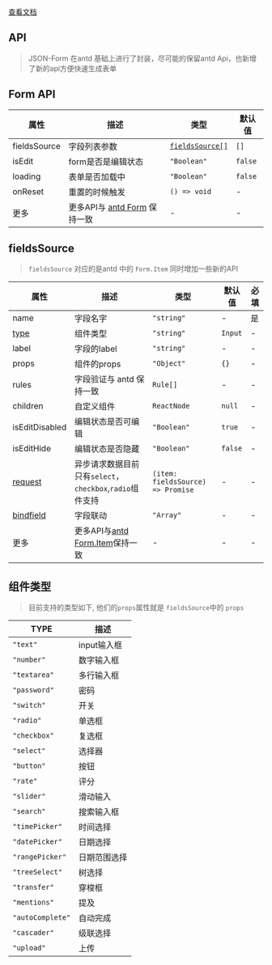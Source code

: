 [查看文档](https://184622329.github.io/antd-json-form/)
## API

> JSON-Form 在antd 基础上进行了封装，尽可能的保留antd Api，也新增了新的api方便快速生成表单

## Form API

| 属性 | 描述 | 类型 | 默认值 |
| --- | --- | --- | --- |
| fieldsSource | 字段列表参数 | [<code>fieldsSource[]</code>](#fieldssource) | `[]` |
| isEdit | form是否是编辑状态 | `"Boolean"` | `false` |
| loading | 表单是否加载中 | `"Boolean"` | `false` |
| onReset | 重置的时候触发 | `() => void` | - |
| 更多 | 更多API与 [antd Form](https://ant.design/components/form-cn/#API) 保持一致 | - | - |


<!-- handleSearch 组件自动完成 -->
<!-- handleLoadData 组件自动完成 -->

## fieldsSource

> `fieldsSource` 对应的是antd 中的 `Form.Item` 同时增加一些新的API

| 属性 | 描述 | 类型 | 默认值 | 必填|
| --- | --- | --- | --- | --- |
| name | 字段名字 | `"string"` | - | 是 |
| [type](#组件类型) | 组件类型 | `"string"` | `Input` | - |
| label | 字段的label |`"string"`| - | - |
| props | 组件的props |`"Object"`|`{}`| - |
| rules | 字段验证与 antd 保持一致 |`Rule[]`| - | - |
| children | 自定义组件 |`ReactNode`|`null`| - |
| isEditDisabled | 编辑状态是否可编辑 | `"Boolean"` | `true` | - |
| isEditHide | 编辑状态是否隐藏 |`"Boolean"`| `false` | - |
| [request](/example#通过异步获取选项数据) | 异步请求数据目前只有`select`，`checkbox`,`radio`组件支持 | `(item: fieldsSource) => Promise` | - | - |
| [bindfield](/form-contact) | 字段联动 | `"Array"` | - | - |
| 更多 | 更多API与[antd Form.Item](https://ant.design/components/form-cn/#Form.Item)保持一致 | - | - | - |


## 组件类型
> 目前支持的类型如下, 他们的`props`属性就是 `fieldsSource`中的 `props`

| TYPE | 描述 |
| --- | --- |
| `"text"` | input输入框 |
| `"number"` | 数字输入框 |
| `"textarea"` | 多行输入框 |
| `"password"` | 密码 |
| `"switch"` | 开关 |
| `"radio"` | 单选框 |
| `"checkbox"` | 复选框 |
| `"select"` | 选择器 |
| `"button"` | 按钮 |
| `"rate"` | 评分 |
| `"slider"` | 滑动输入 |
| `"search"` | 搜索输入框 |
| `"timePicker"` | 时间选择 |
| `"datePicker"` | 日期选择 |
| `"rangePicker"` | 日期范围选择 |
| `"treeSelect"` | 树选择 |
| `"transfer"` | 穿梭框 |
| `"mentions"` | 提及 |
| `"autoComplete"` | 自动完成 |
| `"cascader"` | 级联选择 |
| `"upload"` | 上传 |
